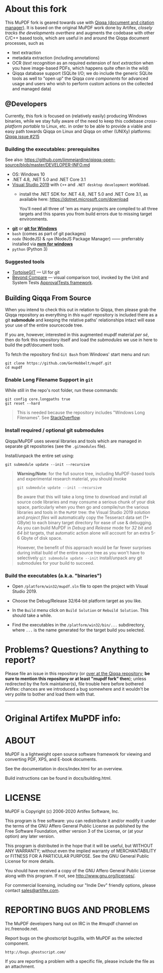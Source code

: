 # About this fork

This MuPDF fork is geared towards use with [Qiqqa (document and citation manager)](https://github.com/jimmejardine/qiqqa-open-source/). It is based on the original MuPDF work done by Artifex, *closely tracks the developments overthere* and augments the codebase with other C/C++ based tools, which are useful in and around the Qiqqa document processes, such as 

- text extraction
- metadata extraction (including annotations)
- OCR (*text recognition* as an required extension of *text extraction* when you have image-based PDFs, which happens quite often in the wild)
- Qiqqa database support (SQLite I/O; we do include the generic SQLite tools as well to "open up" the Qiqqa *core components* for advanced usage and users who wish to perform custom actions on the collected and managed data)

## \@Developers

Currently, this fork is focused on (relatively easily) producing Windows binaries, while we stay fully aware of the need to keep this codebase *cross-platform portable* to Linux, etc. in order to be able to provide a viable and easy path towards Qiqqa on Linux and Qiqqa on other (UNIXy) platforms: [Qiqqa issue \#215](https://github.com/jimmejardine/qiqqa-open-source/issues/215)

### Building the executables: prerequisites

See also: https://github.com/jimmejardine/qiqqa-open-source/blob/master/DEVELOPER-INFO.md

- OS: Windows 10
- .NET 4.8, .NET 5.0 and .NET Core 3.1
- [Visual Studio 2019](https://visualstudio.microsoft.com/downloads/) with `C++` and `.NET desktop development` workload.
  + install the .NET SDK for .NET 4.8, .NET 5.0 and .NET Core 3.1, as available here: https://dotnet.microsoft.com/download
    
    You'll need all three of 'em as many projects are compiled to all three targets and this spares you from build errors due to missing target environments.
- [**git**](https://git-scm.com/downloads) or [**git for Windows**](https://gitforwindows.org/)
- `bash` (comes as part of git packages)
- `node` (NodeJS) & `npm` (NodeJS Package Manager) —— preferrably installed via [**nvm for windows**](https://github.com/coreybutler/nvm-windows)
- `python` (Python 3)

### Suggested tools

- [TortoiseGIT](https://tortoisegit.org/) — UI for git
- [Beyond Compare](https://scootersoftware.com/) — visual comparison tool, invoked by the Unit and System Tests [ApprovalTests framework](https://github.com/approvals/ApprovalTests.Net).



## Building Qiqqa From Source

When you intend to check this out in relation to Qiqqa, then please grab the Qiqqa repository as everything in *this* `mupdf` repository is included there as a git **submodule** and keeping the relative paths' relationships intact will ease your use of the entire sourcecode tree.

If you are, however, interested in this augmented mupdf material *per sé*, then do fork this repository itself and load the *submodules* we use in here to build the pdf/document tools.

To fetch the repository find `Git Bash` from Windows' start menu and run:

    git clone https://github.com/GerHobbelt/mupdf.git
    cd mupdf


### Enable Long Filename Support in `git`

While still in the repo's root folder, run these commands:

    git config core.longpaths true
    git reset --hard

> This is needed because the repository includes "Windows Long Filenames". See [StackOverflow](https://stackoverflow.com/questions/22575662/filename-too-long-in-git-for-windows).


### Install required / optional git submodules 

Qiqqa/MuPDF uses several libraries and tools which are managed in separate git repositories (see the `.gitmodules` file).

Install/unpack the entire set using:

    git submodule update --init --recursive
    
> **Warning/Note**: 
> for the full source tree, including MuPDF-based tools and experimental research material, you should invoke
>
> ```
> git submodule update --init --recursive
> ```
>
> Be aware that this will take a long time to download and install all source code libraries and may consume a serious chunk of your disk space, particularly when you then go and compile/run the various libraries and tools in the `MuPDF` tree: the Visual Studio 2019 *solution* and *project files* will automatically copy the Tesseract data set (1+ GByte) to each binary target directory for ease of use & debugging. As you can build MuPDF in *Debug* and *Release* mode for *32 bit* and *64 bit* targets, that automatic action alone will account for an extra 5-6 Gbyte of disk space.  
>
> However, the benefit of this approach would be far fewer surprises during initial build of the entire source tree as you won't have to selectively `git submodule update --init` install/unpack any git submodules for your build to succeed. 


### Build the executables (a.k.a. "binaries")

- Open `/platform/win32/mupdf.sln` file to open the project with Visual Studio 2019.

- Choose the Debug/Release 32/64-bit platform target as you like.

- In the `Build` menu click on `Build Solution` or `Rebuild Solution`. This should take a while.

- Find the executables in the `/platform/win32/bin/...` subdirectory, where `...` is the name generated for the target build you selected.


# Problems? Questions? Anything to report?

Please file an issue in this repository (or [over at the Qiqqa repository](https://github.com/jimmejardine/qiqqa-open-source/issues); **be sure to mention this repository or at least "mupdf fork" then**); unless redirected by the fork maintainer(s), file trouble here before bothered Artifex: chances are we introduced a bug somewhere and it wouldn't be very polite to bother and load them with that.




----

# Original Artifex MuPDF info:

# ABOUT

MuPDF is a lightweight open source software framework for viewing and converting
PDF, XPS, and E-book documents.

See the documentation in docs/index.html for an overview.

Build instructions can be found in docs/building.html.

# LICENSE

MuPDF is Copyright (c) 2006-2020 Artifex Software, Inc.

This program is free software: you can redistribute it and/or modify it under
the terms of the GNU Affero General Public License as published by the Free
Software Foundation, either version 3 of the License, or (at your option) any
later version.

This program is distributed in the hope that it will be useful, but WITHOUT ANY
WARRANTY; without even the implied warranty of MERCHANTABILITY or FITNESS FOR A
PARTICULAR PURPOSE. See the GNU General Public License for more details.

You should have received a copy of the GNU Affero General Public License along
with this program. If not, see <http://www.gnu.org/licenses/>.

For commercial licensing, including our "Indie Dev" friendly options,
please contact sales@artifex.com.

# REPORTING BUGS AND PROBLEMS

The MuPDF developers hang out on IRC in the #mupdf channel on irc.freenode.net.

Report bugs on the ghostscript bugzilla, with MuPDF as the selected component.

	http://bugs.ghostscript.com/

If you are reporting a problem with a specific file, please include the file as
an attachment.
